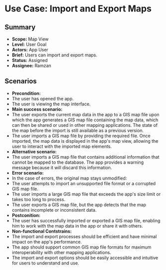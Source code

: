 # Use Case: Import and Export Maps

## Summary

- **Scope:** Map View
- **Level:** User Goal
- **Actors:** App User
- **Brief:** Users can import and export maps.
- **Status:** Assigned
- **Assignee:** Ramzan

## Scenarios

- **Precondition:**
 - The user has opened the app.
 - The user is viewing the map interface.
- **Main success scenario:**
 - The user exports the current map data in the app to a GIS map file upon which the app generates a GIS map file containing the map data, which can then be shared or used in other mapping applications.
 The state of the map before the import is still available as a previous version.
 - The user imports a GIS map file by providing the required file. 
 Once imported, the map data is displayed in the app's map view, allowing the user to interact with the imported map elements.
- **Alternative scenario:**
 - The user imports a GIS map file that contains additional information that cannot be mapped to the database. The app provides a warning message because it will discard this information.
- **Error scenario:**
 - In the case of errors, the original map stays unmodified:
  - The user attempts to import an unsupported file format or a corrupted GIS map file.
  - The user imports a large GIS map file that exceeds the app's size limit or takes too long to process. 
  - The user exports a GIS map file, but the app detects that the map contains incomplete or inconsistent data.
- **Postconition:**
 - The user has successfully imported or exported a GIS map file, enabling him to work with the map data in the app or share it with others.
- **Non-functional Contstrains:**
 - The import and export processes should be efficient and have minimal impact on the app's performance.
 - The app should support common GIS map file formats for maximum interoperability with other mapping applications.
 - The import and export options should be easily accessible and intuitive for users to understand and use.
